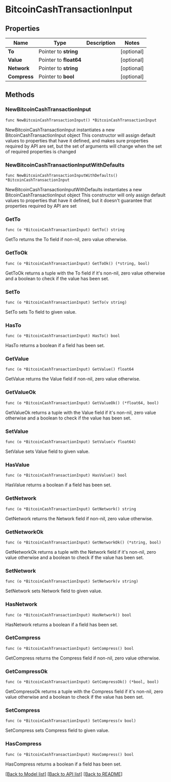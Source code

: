 # BitcoinCashTransactionInput

## Properties

Name | Type | Description | Notes
------------ | ------------- | ------------- | -------------
**To** | Pointer to **string** |  | [optional] 
**Value** | Pointer to **float64** |  | [optional] 
**Network** | Pointer to **string** |  | [optional] 
**Compress** | Pointer to **bool** |  | [optional] 

## Methods

### NewBitcoinCashTransactionInput

`func NewBitcoinCashTransactionInput() *BitcoinCashTransactionInput`

NewBitcoinCashTransactionInput instantiates a new BitcoinCashTransactionInput object
This constructor will assign default values to properties that have it defined,
and makes sure properties required by API are set, but the set of arguments
will change when the set of required properties is changed

### NewBitcoinCashTransactionInputWithDefaults

`func NewBitcoinCashTransactionInputWithDefaults() *BitcoinCashTransactionInput`

NewBitcoinCashTransactionInputWithDefaults instantiates a new BitcoinCashTransactionInput object
This constructor will only assign default values to properties that have it defined,
but it doesn't guarantee that properties required by API are set

### GetTo

`func (o *BitcoinCashTransactionInput) GetTo() string`

GetTo returns the To field if non-nil, zero value otherwise.

### GetToOk

`func (o *BitcoinCashTransactionInput) GetToOk() (*string, bool)`

GetToOk returns a tuple with the To field if it's non-nil, zero value otherwise
and a boolean to check if the value has been set.

### SetTo

`func (o *BitcoinCashTransactionInput) SetTo(v string)`

SetTo sets To field to given value.

### HasTo

`func (o *BitcoinCashTransactionInput) HasTo() bool`

HasTo returns a boolean if a field has been set.

### GetValue

`func (o *BitcoinCashTransactionInput) GetValue() float64`

GetValue returns the Value field if non-nil, zero value otherwise.

### GetValueOk

`func (o *BitcoinCashTransactionInput) GetValueOk() (*float64, bool)`

GetValueOk returns a tuple with the Value field if it's non-nil, zero value otherwise
and a boolean to check if the value has been set.

### SetValue

`func (o *BitcoinCashTransactionInput) SetValue(v float64)`

SetValue sets Value field to given value.

### HasValue

`func (o *BitcoinCashTransactionInput) HasValue() bool`

HasValue returns a boolean if a field has been set.

### GetNetwork

`func (o *BitcoinCashTransactionInput) GetNetwork() string`

GetNetwork returns the Network field if non-nil, zero value otherwise.

### GetNetworkOk

`func (o *BitcoinCashTransactionInput) GetNetworkOk() (*string, bool)`

GetNetworkOk returns a tuple with the Network field if it's non-nil, zero value otherwise
and a boolean to check if the value has been set.

### SetNetwork

`func (o *BitcoinCashTransactionInput) SetNetwork(v string)`

SetNetwork sets Network field to given value.

### HasNetwork

`func (o *BitcoinCashTransactionInput) HasNetwork() bool`

HasNetwork returns a boolean if a field has been set.

### GetCompress

`func (o *BitcoinCashTransactionInput) GetCompress() bool`

GetCompress returns the Compress field if non-nil, zero value otherwise.

### GetCompressOk

`func (o *BitcoinCashTransactionInput) GetCompressOk() (*bool, bool)`

GetCompressOk returns a tuple with the Compress field if it's non-nil, zero value otherwise
and a boolean to check if the value has been set.

### SetCompress

`func (o *BitcoinCashTransactionInput) SetCompress(v bool)`

SetCompress sets Compress field to given value.

### HasCompress

`func (o *BitcoinCashTransactionInput) HasCompress() bool`

HasCompress returns a boolean if a field has been set.


[[Back to Model list]](../README.md#documentation-for-models) [[Back to API list]](../README.md#documentation-for-api-endpoints) [[Back to README]](../README.md)


